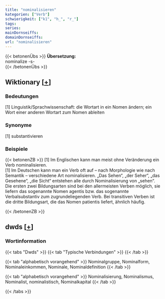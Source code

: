```yaml
---
title: "nominalisieren"
kategorien: ["Verb"]
schwierigkeit: ["k1", "h_", "r_"]
tags:
series:
mainDornseiffs:
domainDornseiffs:
url: "nominalisieren"
---
```


{{< betonenÜbs >}}
**Übersetzung:**  
nominalize -s-  
{{< /betonenÜbs >}}

## Wiktionary [[+](https://de.wiktionary.org/wiki/nominalisieren)]

### Bedeutungen
[1] Linguistik/Sprachwissenschaft: die Wortart in ein Nomen ändern; ein Wort einer anderen Wortart zum Nomen ableiten  

### Synonyme
[1] substantivieren  

### Beispiele
{{< betonenZB >}}
[1] Im Englischen kann man meist ohne Veränderung ein Verb nominalisieren.  
[1] Im Deutschen kann man ein Verb oft auf – nach Morphologie wie nach Semantik – verschiedene Art nominalisieren. „Das Sehen“, „der Seher“, „das Gesehene“, „die Sicht“ entstehen alle durch Nominalisierung von „sehen“. Die ersten zwei Bildungsarten sind bei den allermeisten Verben möglich, sie liefern das sogenannte Nomen agentis bzw. das sogenannte Verbalsubstantiv zum zugrundeliegenden Verb. Bei transitiven Verben ist die dritte Bildungsart, die das Nomen patientis liefert, ähnlich häufig.  

{{< /betonenZB >}}


## dwds [[+](https://www.dwds.de/wb/nominalisieren)]

### Wortinformation
{{< tabs "Dwds" >}}
{{< tab "Typische Verbindungen" >}}
{{< /tab >}}

{{< tab "alphabetisch vorangehend" >}}
Nominalgruppe, Nominalform, Nominaleinkommen, Nominale, Nominaldefinition
{{< /tab >}}

{{< tab "alphabetisch vorangehend" >}}
Nominalisierung, Nominalismus, Nominalist, nominalistisch, Nominalkapital
{{< /tab >}}

{{< /tabs >}}


